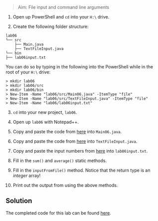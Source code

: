 > Aim: File input and command line arguments

1. Open up PowerShell and `cd` into your `H:\` drive.

2. Create the following folder structure:
```
lab06
└── src
    ├── Main.java
    ├── TextFileInput.java
└── bin
├── lab06input.txt
```
You can do so by typing in the following into the PowerShell while in the root of your `H:\` drive:
```
> mkdir lab06
> mkdir lab06/src
> mkdir lab06/bin
> New-Item -Name "lab06/src/Main06.java" -ItemType "file"
> New-Item -Name "lab06/src/TextFileInput.java" -ItemType "file"
> New-Item -Name "lab06/lab06input.txt"
```
 
3. `cd` into your new project, `lab06`.

4. Open up `lab06` with Notepad++.

5. Copy and paste the code from <a href="/Misc/TODO/Main06.java" target="_blank">here</a> into `Main06.java`.

6. Copy and paste the code from <a href="/Misc/Solutions/TextFileInput.java" target="_blank">here</a> into `TextFileInput.java`.

7. Copy and paste the input numbers from <a href="/Misc/Input/lab06input.txt" target="_blank">here</a> into `lab06input.txt`.

8. Fill in the `sum()` and `average()` static methods.

9. Fill in the `inputFromFile()` method. Notice that the return type is an *integer* array!

10. Print out the output from using the above methods.

## Solution
The completed code for this lab can be found <a href="/Misc/Solutions/Main06.java" target="_blank">here</a>.